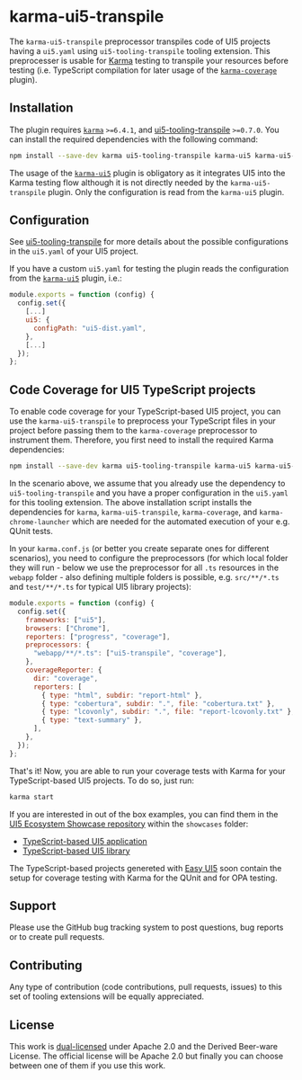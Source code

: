 # karma-ui5-transpile

The `karma-ui5-transpile` preprocessor transpiles code of UI5 projects having a `ui5.yaml` using `ui5-tooling-transpile` tooling extension. This preprocesser is usable for [Karma](https://karma-runner.github.io/) testing to transpile your resources before testing (i.e. TypeScript compilation for later usage of the [`karma-coverage`](https://www.npmjs.com/package/karma-coverage) plugin).

## Installation

The plugin requires [`karma`](https://www.npmjs.com/package/karma) `>=6.4.1`, and [ui5-tooling-transpile](https://www.npmjs.com/package/ui5-tooling-transpile) `>=0.7.0`. You can install the required dependencies with the following command:

```sh
npm install --save-dev karma ui5-tooling-transpile karma-ui5 karma-ui5-transpile
```

The usage of the [`karma-ui5`](https://www.npmjs.com/package/karma-ui5) plugin is obligatory as it integrates UI5 into the Karma testing flow although it is not directly needed by the `karma-ui5-transpile` plugin. Only the configuration is read from the `karma-ui5` plugin.

## Configuration

See [ui5-tooling-transpile](https://www.npmjs.com/package/ui5-tooling-transpile) for more details about the possible configurations in the `ui5.yaml` of your UI5 project.

If you have a custom `ui5.yaml` for testing the plugin reads the configuration from the [`karma-ui5`](https://www.npmjs.com/package/karma-ui5) plugin, i.e.:

```js
module.exports = function (config) {
  config.set({
    [...]
    ui5: {
      configPath: "ui5-dist.yaml",
    },
    [...]
  });
};
```

## Code Coverage for UI5 TypeScript projects

To enable code coverage for your TypeScript-based UI5 project, you can use the `karma-ui5-transpile` to preprocess your TypeScript files in your project before passing them to the `karma-coverage` preprocessor to instrument them. Therefore, you first need to install the required Karma dependencies:

```sh
npm install --save-dev karma ui5-tooling-transpile karma-ui5 karma-ui5-transpile karma-coverage karma-chrome-launcher
```

In the scenario above, we assume that you already use the dependency to `ui5-tooling-transpile` and you have a proper configuration in the `ui5.yaml` for this tooling extension. The above installation script installs the dependencies for `karma`, `karma-ui5-transpile`, `karma-coverage`, and `karma-chrome-launcher` which are needed for the automated execution of your e.g. QUnit tests.

In your `karma.conf.js` (or better you create separate ones for different scenarios), you need to configure the preprocessors (for which local folder they will run - below we use the preprocessor for all `.ts` resources in the `webapp` folder - also defining multiple folders is possible, e.g. `src/**/*.ts` and `test/**/*.ts` for typical UI5 library projects):

```js
module.exports = function (config) {
  config.set({
    frameworks: ["ui5"],
    browsers: ["Chrome"],
    reporters: ["progress", "coverage"],
    preprocessors: {
      "webapp/**/*.ts": ["ui5-transpile", "coverage"],
    },
    coverageReporter: {
      dir: "coverage",
      reporters: [
        { type: "html", subdir: "report-html" },
        { type: "cobertura", subdir: ".", file: "cobertura.txt" },
        { type: "lcovonly", subdir: ".", file: "report-lcovonly.txt" },
        { type: "text-summary" },
      ],
    },
  });
};
```

That's it! Now, you are able to run your coverage tests with Karma for your TypeScript-based UI5 projects. To do so, just run:

```sh
karma start
```

If you are interested in out of the box examples, you can find them in the [UI5 Ecosystem Showcase repository](https://github.com/ui5-community/ui5-ecosystem-showcase/) within the `showcases` folder:

* [TypeScript-based UI5 application](https://github.com/ui5-community/ui5-ecosystem-showcase/tree/main/showcases/ui5-tsapp)
* [TypeScript-based UI5 library](https://github.com/ui5-community/ui5-ecosystem-showcase/tree/main/showcases/ui5-tslib)

The TypeScript-based projects genereted with [Easy UI5](https://www.npmjs.com/package/generator-easy-ui5) soon contain the setup for coverage testing with Karma for the QUnit and for OPA testing.

## Support

Please use the GitHub bug tracking system to post questions, bug reports or to create pull requests.

## Contributing

Any type of contribution (code contributions, pull requests, issues) to this set of tooling extensions will be equally appreciated.

## License

This work is [dual-licensed](../../LICENSE) under Apache 2.0 and the Derived Beer-ware License. The official license will be Apache 2.0 but finally you can choose between one of them if you use this work.
